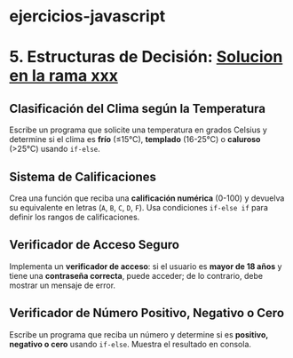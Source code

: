 # ejercicios-javascript

# 5. Estructuras de Decisión: [Solucion en la rama xxx](https://github.com/)

## **Clasificación del Clima según la Temperatura**

 Escribe un programa que solicite una temperatura en grados Celsius y determine si el clima es **frío** (≤15°C), **templado** (16-25°C) o **caluroso** (>25°C) usando `if-else`.

## **Sistema de Calificaciones**

 Crea una función que reciba una **calificación numérica** (0-100) y devuelva su equivalente en letras (`A`, `B`, `C`, `D`, `F`). Usa condiciones `if-else if` para definir los rangos de calificaciones.

## **Verificador de Acceso Seguro**

 Implementa un **verificador de acceso**: si el usuario es **mayor de 18 años** y tiene una **contraseña correcta**, puede acceder; de lo contrario, debe mostrar un mensaje de error.

## **Verificador de Número Positivo, Negativo o Cero**

 Escribe un programa que reciba un número y determine si es **positivo, negativo o cero** usando `if-else`. Muestra el resultado en consola.
